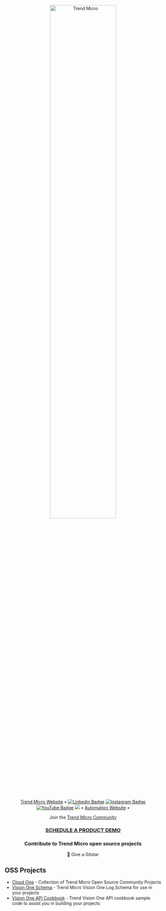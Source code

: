 <div align="center"><img width="65%" height="65%" src="hhttps://www.trendmicro.com/content/dam/trendmicro/global/en/core/images/logos/tm-logo-red-white-t.svg" alt="Trend Micro"></div>

<p align="center">
  <a href="https://www.trendmicro.com"> Trend Micro Website</a> •
  <a href="https://www.linkedin.com/company/trend-micro/"><img src="https://img.shields.io/badge/trendmicro-mycompany/?style=flat-square&logo=Linkedin&logoColor=blue&link=https://www.linkedin.com/company/trend-micro/" alt="Linkedin Badge" ></a>
  <a href="https://www.instagram.com/trendmicro/"><img src="https://img.shields.io/badge/trendmicro-purple?style=flat-square&logo=instagram&logoColor=purple&link=https://www.instagram.com/trendmicro/" alt="Instagram Badge" ></a>
  <a href="https://www.youtube.com/@trendmicro"><img src="https://img.shields.io/badge/-trendmicro-darkred?style=flat-square&logo=youtube&logoColor=red&link=https://www.youtube.com/@trendmicro" alt="YouTube Badge" ></a>
  <a href="https://twitter.com/intent/follow?screen_name=TrendMicro&tw_p=followbutton"><img src="https://img.shields.io/twitter/follow/TrendMicro?label=%40TrendMicro&style=social"></a>
  •
   <a href="https://automation.trendmicro.com"> Automation Website</a> •
</p>

<p align="center">
    Join the <a href="hhttps://success.trendmicro.com/forum/s/">Trend Micro Community</a>
<br/>
</p>

<h3 align="center"><a href="https://www.trendmicro.com/trial"> SCHEDULE A PRODUCT DEMO</a></h3>

<h3 align="center">Contribute to Trend Micro open source projects</h3>
<p align="center">🌟 Give a Gitstar </p>

## OSS Projects
- [Cloud One](https://github.com/trendmicro/cloudone-community) - Collection of Trend Micro Open Source Community Projects <br>
- [Vision One Schema](https://github.com/trendmicro/tm-v1-schema)  - Trend Micro Vision One Log Schema for use in your projects <br>
- [Vision One API Cookbook](https://github.com/trendmicro/tm-v1-api-cookbook) - Trend Vision One API cookbook sample code to assist you in building your projects <br>